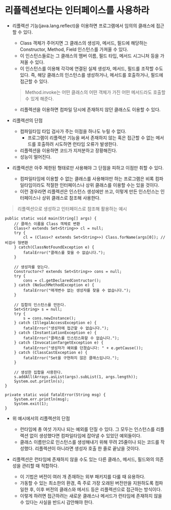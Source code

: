 # 리플렉션보다는 인터페이스를 사용하라

* 리플렉션 기능(java.lang.reflect)을 이용하면 프로그램에서 임의의 클래스에 접근할 수 있다.
  * Class 객체가 주어지면 그 클래스의 생성자, 메서드, 필드에 해당하는 Constructor, Method, Field 인스턴스를 가져올 수 있다.
  * 이 인스턴스들로는 그 클래스의 멤버 이름, 필드 타입, 메서드 시그니처 등을 가져올 수 있다.
  * 이 인스턴스를 이용해 각각에 연결된 실제 생성자, 메서드, 필드를 조작할 수도 있다. 즉, 해당 클래스의 인스턴스를 생성하거나, 메서드를 호출하거나, 필드에 접근할 수 있다.
  > Method.invoke는 어떤 클래스의 어떤 객체가 가진 어떤 메서드라도 호출할 수 있게 해준다.
  * 리플렉션을 이용하면 컴파일 당시에 존재하지 않던 클래스도 이용할 수 있다.
  
* 리플렉션의 단점
  * 컴파일타임 타입 검사가 주는 이점을 하나도 누릴 수 없다. 
    * 프로그램이 리플렉션 기능을 써서 존재하지 않는 혹은 접근할 수 없는 메서드를 호출하려 시도하면 런타임 오류가 발생한다.
  * 리플렉션을 이용하면 코드가 지저분하고 장황해진다.
  * 성능이 떨어진다.
  
* 리플렉션은 아주 제한된 형태로만 사용해야 그 단점을 피하고 이점만 취할 수 있다.
  * 컴파일타임에 이용할 수 없는 클래스를 사용해야만 하는 프로그램은 비록 컴파일타임이라도 적절한 인터페이스나 상위 클래스를 이용할 수는 있을 것이다.
  * 이런 경우라면 리플렉션은 인스턴스 생성에만 쓰고, 이렇게 만든 인스턴스는 인터페이스나 상위 클래스로 참조해 사용한다.
  
> 리플렉션으로 생성하고 인터페이스로 참조해 활용하는 예시
```
public static void main(String[] args) {
    // 클래스 이름을 Class 객체로 변환
    Class<? extends Set<String>> cl = null;
    try {
        cl = (Class<? extends Set<String>>) Class.forName(args[0]); // 비검사 형변환
    } catch(ClassNotFoundException e) {
        fatalError("클래스를 찾을 수 없습니다.");
    }
    
    // 생성자를 얻는다.
    Constructor<? extends Set<String>> cons = null;
    try {
        cons = cl.getDeclaredContructor();
    } catch (NoSuchMethodException e) {
        fatalError("매개변수 없는 생성자를 찾을 수 없습니다.");
    }
    
    // 집합의 인스턴스를 만든다.
    Set<String> s = null;
    try {
        s = cons.newInstance();
    } catch (IllegalAccessException e) {
        fatalError("생성자에 접근할 수 없습니다.");
    } catch (InstantiationException e) {
        fatalError("클래스를 인스턴스화할 수 없습니다.");
    } catch (InvocationTargetException e) {
        fatalError("생성자가 예외를 던졌습니다: " + e.getCause());
    } catch (ClassCastException e) {
        fatalError("Set을 구현하지 않은 클래스입니다.");
    }
    
    // 생성한 집합을 사용한다.
    s.addAll(Arrays.asList(args).subList(1, args.length));
    System.out.println(s);
}

private static void fatalError(String msg) {
    System.err.println(msg);
    System.exit(1);
}
```

* 위 예시에서의 리플렉션의 단점
  * 런타임에 총 여섯 가지나 되는 예외를 던질 수 있다. 그 모두는 인스턴스를 리플렉션 없이 생성했다면 컴파일타임에 잡아낼 수 있었던 예외들이다.
  * 클래스 이름만으로 인스턴스를 생성해내기 위해 무려 25줄이나 되는 코드를 작성했다. 리플렉션이 아니라면 생성자 호출 한 줄로 끝났을 것이다.
  
* 리플렉션은 런타임에 존재하지 않을 수도 있는 다른 클래스, 메서드, 필드와의 의존성을 관리할 때 적합하다.
  * 이 기법은 버전이 여러 개 존재하는 외부 패키지를 다룰 때 유용하다.
  * 가동할 수 있는 최소한의 환경, 즉 주로 가장 오래된 버전만을 지원하도록 컴파일한 후, 이후 버전의 클래스와 메서드 등은 리플렉션으로 접근하는 방식이다.
  * 이렇게 하려면 접근하려는 새로운 클래스나 메서드가 런타임에 존재하지 않을 수 있다는 사실을 반드시 감안해야 한다.